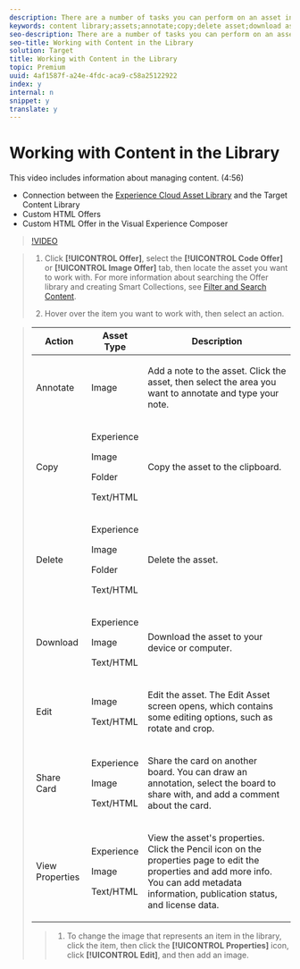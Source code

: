 ```yaml
---
description: There are a number of tasks you can perform on an asset in the library.
keywords: content library;assets;annotate;copy;delete asset;download asset;edit content;share card;view content properties
seo-description: There are a number of tasks you can perform on an asset in the library.
seo-title: Working with Content in the Library
solution: Target
title: Working with Content in the Library
topic: Premium
uuid: 4af1587f-a24e-4fdc-aca9-c58a25122922
index: y
internal: n
snippet: y
translate: y
---
```


# Working with Content in the Library

This video includes information about managing content. (4:56) 


* Connection between the [ Experience Cloud Asset Library](https://marketing.adobe.com/resources/help/en_US/mcloud/creative_cloud.html) and the Target Content Library
* Custom HTML Offers
* Custom HTML Offer in the Visual Experience Composer


>[!VIDEO](https://vimeo.com/ZNIGgXOATMY) 

>1. Click **[!UICONTROL  Offer]**, select the **[!UICONTROL  Code Offer]** or **[!UICONTROL  Image Offer]** tab, then locate the asset you want to work with.
>   For more information about searching the Offer library and creating Smart Collections, see [ Filter and Search Content](../c_manage_content/c_filter-and-search-content.md#concept_3B59B8F025BF4CEA82ECC5199D365276). 
>
>1. Hover over the item you want to work with, then select an action.



>    <table id="table_72572C019D7444B08BF1A08FA1CED1FB"> 
 <thead> 
  <tr> 
   <th colname="col1" class="entry"> Action </th> 
   <th colname="col2" class="entry"> Asset Type </th> 
   <th colname="col3" class="entry"> Description </th> 
  </tr>
 </thead>
 <tbody> 
  <tr> 
   <td colname="col1"> Annotate </td> 
   <td colname="col2"> <p>Image </p> </td> 
   <td colname="col3"> <p>Add a note to the asset. Click the asset, then select the area you want to annotate and type your note. </p> </td> 
  </tr> 
  <tr> 
   <td colname="col1"> Copy </td> 
   <td colname="col2"> <p>Experience </p> <p>Image </p> <p>Folder </p> <p>Text/HTML </p> </td> 
   <td colname="col3"> <p>Copy the asset to the clipboard. </p> </td> 
  </tr> 
  <tr> 
   <td colname="col1"> Delete </td> 
   <td colname="col2"> <p>Experience </p> <p>Image </p> <p>Folder </p> <p>Text/HTML </p> </td> 
   <td colname="col3"> <p>Delete the asset. </p> </td> 
  </tr> 
  <tr> 
   <td colname="col1"> Download </td> 
   <td colname="col2"> <p>Experience </p> <p>Image </p> <p>Text/HTML </p> </td> 
   <td colname="col3"> <p>Download the asset to your device or computer. </p> </td> 
  </tr> 
  <tr> 
   <td colname="col1"> Edit </td> 
   <td colname="col2"> <p>Image </p> <p>Text/HTML </p> </td> 
   <td colname="col3"> <p>Edit the asset. The Edit Asset screen opens, which contains some editing options, such as rotate and crop. </p> </td> 
  </tr>
  <!-- <row> <entry colname="col1">Move </entry> <entry colname="col2"> <p>Experience </p> <p>Image </p> <p>Folder </p> <p>Text/HTML </p> </entry> <entry colname="col3">Move the asset to another location. To move the asset, specify a name for the asset, select a destination, adjust any references to the asset, and republish to the new location. </entry> </row> --> 
  <tr> 
   <td colname="col1"> Share Card </td> 
   <td colname="col2"> <p>Experience </p> <p>Image </p> <p>Text/HTML </p> </td> 
   <td colname="col3"> <p>Share the card on another board. You can draw an annotation, select the board to share with, and add a comment about the card. </p> </td> 
  </tr> 
  <tr> 
   <td colname="col1"> View Properties </td> 
   <td colname="col2"> <p>Experience </p> <p>Image </p> <p>Text/HTML </p> </td> 
   <td colname="col3"> <p>View the asset's properties. Click the Pencil icon on the properties page to edit the properties and add more info. You can add metadata information, publication status, and license data. </p> </td> 
  </tr> 
 </tbody> 
</table>

>1. To change the image that represents an item in the library, click the item, then click the **[!UICONTROL  Properties]** icon, click **[!UICONTROL  Edit]**, and then add an image.
